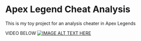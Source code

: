 # Apex Legend Cheat Analysis
This is my toy project for an analysis cheater in Apex Legends

VIDEO BELOW
[![IMAGE ALT TEXT HERE](https://img.youtube.com/vi/kD5Tfrv7RpY/0.jpg)](https://youtu.be/kD5Tfrv7RpY)
